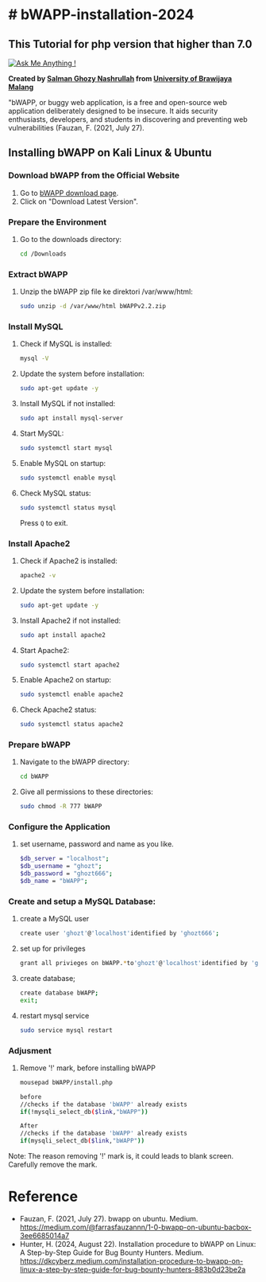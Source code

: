 # # bWAPP-installation-2024
## This Tutorial for php version that higher than 7.0 

[![Ask Me Anything !](https://img.shields.io/badge/Ask%20me-anything-1abc9c.svg)](https://github.com/ghozt666)

**Created by [Salman Ghozy Nashrullah](https://github.com/ghozt666) from [University of Brawijaya Malang](https://www.linkedin.com/in/salman-ghozy-nashrullah-3b80882a6/)**

"bWAPP, or buggy web application, is a free and open-source web application deliberately designed to be insecure. It aids security enthusiasts, developers, and students in discovering and preventing web vulnerabilities (Fauzan, F. (2021, July 27).

## Installing bWAPP on Kali Linux & Ubuntu
### Download bWAPP from the Official Website
1. Go to [bWAPP download page](http://www.itsecgames.com/download.htm).
2. Click on "Download Latest Version".

### Prepare the Environment
1. Go to the downloads directory:
    ```sh
    cd /Downloads
    ```

### Extract bWAPP
1. Unzip the bWAPP zip file ke direktori /var/www/html:
    ```sh
    sudo unzip -d /var/www/html bWAPPv2.2.zip
    ```

### Install MySQL
1. Check if MySQL is installed:
    ```sh
    mysql -V
    ```
2. Update the system before installation:
    ```sh
    sudo apt-get update -y
    ```
3. Install MySQL if not installed:
    ```sh
    sudo apt install mysql-server
    ```
4. Start MySQL:
    ```sh
    sudo systemctl start mysql
    ```
5. Enable MySQL on startup:
    ```sh
    sudo systemctl enable mysql
    ```
6. Check MySQL status:
    ```sh
    sudo systemctl status mysql
    ```
    Press `Q` to exit.

### Install Apache2
1. Check if Apache2 is installed:
    ```sh
    apache2 -v
    ```
2. Update the system before installation:
    ```sh
    sudo apt-get update -y
    ```
3. Install Apache2 if not installed:
    ```sh
    sudo apt install apache2
    ```
4. Start Apache2:
    ```sh
    sudo systemctl start apache2
    ```
5. Enable Apache2 on startup:
    ```sh
    sudo systemctl enable apache2
    ```
6. Check Apache2 status:
    ```sh
    sudo systemctl status apache2
    ```

### Prepare bWAPP
1. Navigate to the bWAPP directory:
    ```sh
    cd bWAPP
    ```
2. Give all permissions to these directories:
    ```sh
    sudo chmod -R 777 bWAPP
    ```
### Configure the Application
1. set username, password and name as you like.
    ```sh
    $db_server = "localhost";
    $db_username = "ghozt";
    $db_password = "ghozt666";
    $db_name = "bWAPP";
    ```
### Create and setup a MySQL Database:
1. create a MySQL user 
    ```sh
    create user 'ghozt'@'localhost'identified by 'ghozt666';
    ```
2.  set up for privileges
    ```sh
    grant all privieges on bWAPP.*to'ghozt'@'localhost'identified by 'ghozt666';
    ```
3. create database;
    ```sh
    create database bWAPP;
    exit;
    ```
4. restart mysql service
    ```sh
    sudo service mysql restart
    ```
### Adjusment
1. Remove '!' mark, before installing bWAPP
    ```sh
    mousepad bWAPP/install.php
    
    before
    //checks if the database 'bWAPP' already exists
    if(!mysqli_select_db($link,"bWAPP"))

    After
    //checks if the database 'bWAPP' already exists
    if(mysqli_select_db($link,"bWAPP"))
    ```
Note: The reason removing '!' mark is, it could leads to blank screen. Carefully remove the mark.


# Reference
- Fauzan, F. (2021, July 27). bwapp on ubuntu. Medium. https://medium.com/@farrasfauzannn/1-0-bwapp-on-ubuntu-bacbox-3ee6685014a7
- Hunter, H. (2024, August 22). Installation procedure to bWAPP on Linux: A Step-by-Step Guide for Bug Bounty Hunters. Medium. https://dkcyberz.medium.com/installation-procedure-to-bwapp-on-linux-a-step-by-step-guide-for-bug-bounty-hunters-883b0d23be2a



